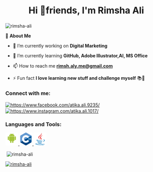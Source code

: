 <h1 align="center">Hi 👋friends,  I'm Rimsha Ali</h1>
<h3 align="center"></h3>

<p align="left"> <img src="https://komarev.com/ghpvc/?username=rimsha-ali&label=Profile%20views&color=0e75b6&style=flat" alt="rimsha-ali" /> </p>

👀 **About Me**
- 🔭 I’m currently working on **Digital Marketing**

- 🌱 I’m currently learning **GitHub, Adobe Illustrator,AI, MS Office**

- 📫 How to reach me **rimsh.aly.me@gmail.com**

- ⚡ Fun fact **I love learning new stuff and challenge myself** 📚📖

<h3 align="left">Connect with me:</h3>
<p align="left">
<a href="https://fb.com/https://www.facebook.com/atika.ali.9235/" target="blank"><img align="center" src="https://raw.githubusercontent.com/rahuldkjain/github-profile-readme-generator/master/src/images/icons/Social/facebook.svg" alt="https://www.facebook.com/atika.ali.9235/" height="30" width="40" /></a>
<a href="https://instagram.com/https://www.instagram.com/atika.ali.1017/" target="blank"><img align="center" src="https://raw.githubusercontent.com/rahuldkjain/github-profile-readme-generator/master/src/images/icons/Social/instagram.svg" alt="https://www.instagram.com/atika.ali.1017/" height="30" width="40" /></a>
</p>

<h3 align="left">Languages and Tools:</h3>
<p align="left"> <a href="https://developer.android.com" target="_blank" rel="noreferrer"> <img src="https://raw.githubusercontent.com/devicons/devicon/master/icons/android/android-original-wordmark.svg" alt="android" width="40" height="40"/> </a> <a href="https://www.w3schools.com/cpp/" target="_blank" rel="noreferrer"> <img src="https://raw.githubusercontent.com/devicons/devicon/master/icons/cplusplus/cplusplus-original.svg" alt="cplusplus" width="40" height="40"/> </a> <a href="https://www.java.com" target="_blank" rel="noreferrer"> <img src="https://raw.githubusercontent.com/devicons/devicon/master/icons/java/java-original.svg" alt="java" width="40" height="40"/> </a> </p>

<p>&nbsp;<img align="center" src="https://github-readme-stats.vercel.app/api?username=rimsha-ali&show_icons=true&locale=en" alt="rimsha-ali" /></p>
<p align="left"> <a href="https://github.com/ryo-ma/github-profile-trophy"><img src="https://github-profile-trophy.vercel.app/?username=rimsha-ali" alt="rimsha-ali" /></a> </p>
